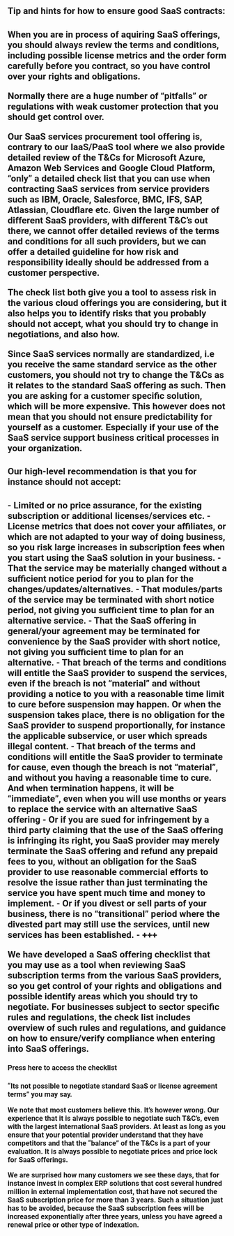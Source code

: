 <Head> 
<title> Cloud subcription tool </title>
<style>
    body { 
        margin: 30px;
        font-family: 'Roboto', sans-serif;
    }
    
    h1 {
        text-align: center;
    }

    table {
        margin: 10;
        /* width: 700px; */
    }

    td {
        background-color: #246379;
        color: white;
        /* background-color: #C3D9D7; */
        padding: 16;
        vertical-align: middle;
    }
    
   .big-number {
            font-size: 60;
            padding-left: 48px;
            padding-right: 48px;
            vertical-align: middle;
            
    blockquote {
        background-color: #fcf2eb;
        padding: 16;
    }
      .tight {
            padding: 2;
        }

        img {
            width: 260px;
        }
    </style>
</head> 

    .decor {
        padding: 4px;
    }

    /* img {
            width: 100;
        } */
</style>

<h2>Tip and hints for how to ensure good SaaS contracts:<H2/>

<p>When you are in process of aquiring SaaS offerings, you should always review the terms and
conditions, including possible license metrics and the order form carefully before you contract, so you have control over your rights and obligations.<p/> 

<p>Normally there are a huge number of “pitfalls” or regulations with weak customer protection that you should get control over.<p/>

<p>Our SaaS services procurement tool offering is, contrary to our IaaS/PaaS tool where we also provide detailed review of the T&Cs for Microsoft Azure, Amazon Web Services and Google Cloud Platform, “only” a detailed check list that you can use when contracting SaaS services from service providers such as IBM, Oracle, Salesforce, BMC, IFS, SAP, Atlassian, Cloudflare etc. Given the large number of different SaaS providers, with different T&C’s out there, we cannot offer detailed reviews of the terms and conditions for all such providers, but we can offer a detailed guideline for how risk and responsibility ideally should be addressed from a customer perspective.<p/> 

<p>The check list both give you a tool to assess risk in the various cloud offerings you are considering, but it also helps you to identify risks that you probably should not accept, what you should try to change in negotiations, and also how.<p/>

<blackquote> 
<p></p>Since SaaS services normally are standardized, i.e you receive the same standard service as the other customers, you should not try to change the T&Cs as it relates to the standard SaaS offering as such. Then you are asking for a customer specific solution, which will be more expensive. This however does not mean that you should not ensure predictability for yourself as a customer. Especially if your use of the SaaS service support business critical processes in your organization.<p/>
<blackquote/>


<h2>Our high-level recommendation is that you for instance should not accept:<h2/>

<p>-	Limited or no price assurance, for the existing subscription or additional licenses/services etc. 
-	License metrics that does not cover your affiliates, or which are not adapted to your way of doing business, so you risk large increases in subscription fees when you start using the SaaS solution in your business.
-	That the service may be materially changed without a sufficient notice period for you to plan for the changes/updates/alternatives.
-	That modules/parts of the service may be terminated with short notice period, not giving you sufficient time to plan for an alternative service.
-	That the SaaS offering in general/your agreement may be terminated for convenience by the SaaS provider with short notice, not giving you sufficient time to plan for an alternative.
-	That breach of the terms and conditions will entitle the SaaS provider to suspend the services, even if the breach is not “material” and without providing a notice to you with a reasonable time limit to cure before suspension may happen. Or when the suspension takes place, there is no obligation for the SaaS provider to suspend proportionally, for instance the applicable subservice, or user which spreads illegal content.
-	That breach of the terms and conditions will entitle the SaaS provider to terminate for cause, even though the breach is not “material”, and without you having a reasonable time to cure. And when termination happens, it will be “immediate”, even when you will use months or years to replace the service with an alternative SaaS offering
-	Or if you are sued for infringement by a third party claiming that the use of the SaaS offering is infringing its right, you SaaS provider may merely terminate the SaaS offering and refund any prepaid fees to you, without an obligation for the SaaS provider to use reasonable commercial efforts to resolve the issue rather than just terminating the service you have spent much time and money to implement. 
-	Or if you divest or sell parts of your business, there is no “transitional” period where the divested part may still use the services, until new services has been established.
-	+++ </p>

<p>We have developed a SaaS offering checklist that you may use as a tool when reviewing SaaS subscription terms from the various SaaS providers, so you get control of your rights and obligations and possible identify areas which you should try to negotiate. For businesses subject to sector specific rules and regulations, the check list includes overview of such rules and regulations, and guidance on how to ensure/verify compliance when entering into SaaS offerings.<p/>

<h3>Press here to access the checklist<h3/>

<blackquote/> <p>“Its not possible to negotiate standard SaaS or license agreement terms” you may say.<p/> 
<blackquote/> 

We note that most customers believe this. It’s however wrong. Our experience that it is **always possible to negotiate such T&C’s**, even with the largest international SaaS providers. At least as long as you ensure that your potential provider understand that they have competitors and that the “balance” of the T&Cs is a part of your evaluation. It is always possible to **negotiate prices and price lock** for SaaS offerings.

We are surprised how many customers we see these days, that for instance invest in complex ERP solutions that cost several hundred million in external implementation cost, that have not secured the SaaS subscription price for more than 3 years. Such a situation just has to be avoided, because the SaaS subscription fees will be **increased exponentially** after three years, unless you have agreed a renewal price or other type of indexation.  






